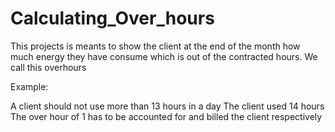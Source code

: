 # Calculating_Over_hours

This projects is meants to show the client at the end of the month how much energy they have consume which is out of the contracted hours. We call this overhours

Example:

A client should not use more than 13 hours in a day
The client used 14 hours
The over hour of 1 has to be accounted for and billed the client respectively
